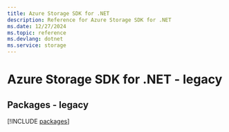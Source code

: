 ```yaml
---
title: Azure Storage SDK for .NET
description: Reference for Azure Storage SDK for .NET
ms.date: 12/27/2024
ms.topic: reference
ms.devlang: dotnet
ms.service: storage
---
```

# Azure Storage SDK for .NET - legacy
## Packages - legacy
[!INCLUDE [packages](storage-index.md)]